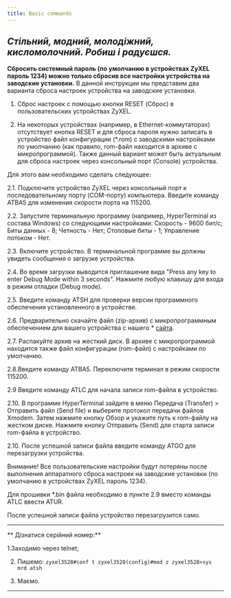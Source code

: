 ```yaml
---
title: Basic commands
---
```


_Стільний, модний, молодіжний, кисломолочний. Робиш і радуєшся._
-----


**Сбросить системный пароль (по умолчанию в устройствах ZyXEL пароль 1234) можно только сбросив все настройки устройства на заводские установки.**
В данной инструкции мы представим два варианта сброса настроек устройства на заводские установки.

1. Сброс настроек с помощью кнопки RESET (Сброс) в пользовательских устройствах ZyXEL.

2. На некоторых устройствах (например, в Ethernet-коммутаторах) отсутствует кнопка RESET и для сброса пароля нужно записать в устройство файл конфигурации (*.rom) с заводскими настройками по умолчанию (как правило, rom-файл находится в архиве с микропрограммой). Также данный вариант может быть актуальным для сброса настроек через консольный порт (Console) устройства.



Для этого вам необходимо сделать следующее:

2.1. Подключите устройство ZyXEL через консольный порт к последовательному порту (COM-порту) компьютера. Введите команду ATBA5 для изменения скорости порта на 115200.

2.2. Запустите терминальную программу (например, HyperTerminal из состава Windows) со следующими настройками: Скорость - 9600 бит/с; Биты данных - 8; Четность - Нет; Стоповые биты - 1; Управление потоком - Нет.

2.3. Включите устройство. В терминальной программе вы должны увидеть сообщения о загрузке устройства.

2.4. Во время загрузки выводится приглашение вида "Press any key to enter Debug Mode within 3 seconds". Нажмите любую клавишу для входа в режим отладки (Debug mode).

2.5. Введите команду ATSH для проверки версии программного обеспечения установленного в устройстве.

2.6. Предварительно скачайте файл (zip-архив) с микропрограммным обеспечением для вашего устройства с нашего * <a title="Такий собі сайт зюхеля" href="http://zyxel.ru/support/download" target="_blank">сайта</a>.

2.7. Распакуйте архив на жесткий диск. В архиве с микропрограммой находится также файл конфигурации (rom-файл) с настройками по умолчанию.

2.8.Введите команду ATBA5. Переключите терминал в режим скорости 115200.

2.9 Введите команду ATLC для начала записи rom-файла в устройство.

2.10. В программе HyperTerminal зайдите в меню Передача (Transfer) > Отправить файл (Send file) и выберите протокол передачи файлов Xmodem.
Затем нажмите кнопку Обзор и укажите путь к rom-файлу на жестком диске.
Нажмите кнопку Отправить (Send) для старта записи rom-файла в устройство.

2.10. После успешной записи файла введите команду ATGO для перезагрузки устройства.

Внимание! Все пользовательские настройки будут потеряны после выполнения аппаратного сброса настроек на заводские установки (по умолчанию в устройствах ZyXEL пароль 1234).

Для прошивки *.bin файла необходимо в пункте 2.9 вместо команды ATLC ввести ATUR.

После успешной записи файла устройство перезагрузится само.

-----

** Дізнатися серійний номер:**

1.Заходимо через telnet;

2. Пишемо:
`zyxel3528#conf t
zyxel3528(config)#mod z
zyxel3528>sys mrd atsh`

3. Маємо.
-----